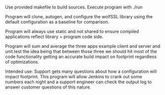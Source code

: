 Use provided makefile to build sources.
Execute program with ./run

Program will clone, autogen, and configure the wolfSSL library using the default
configuration as a baseline for comparison.

Program will always use static and not shared to ensure compiled applications
reflect library + program code side.

Program will sum and average the three apps example client and server and
unit.test the idea being that between those three we should hit most of the
code functionality getting an accurate build impact on footprint regardless of
optimizations.

Intended use: Support gets many questions about how a configuration will impact
footprint. This program will allow Jenkins to crank out some numbers each night
and a support engineer can check the output log to answer customer questions of
this nature.


